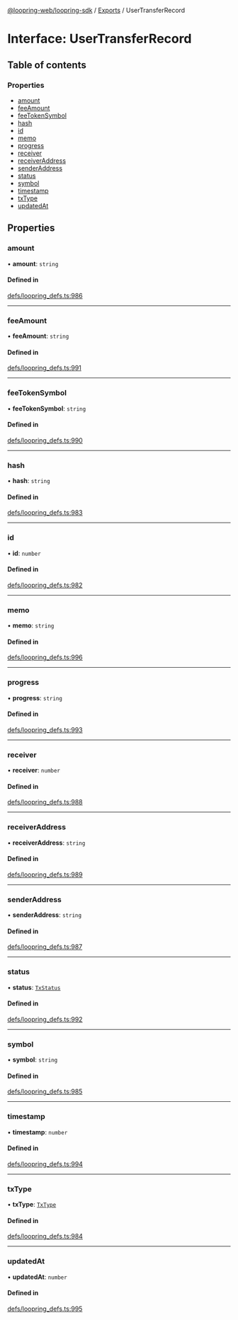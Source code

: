 [@loopring-web/loopring-sdk](../README.md) / [Exports](../modules.md) / UserTransferRecord

# Interface: UserTransferRecord

## Table of contents

### Properties

- [amount](UserTransferRecord.md#amount)
- [feeAmount](UserTransferRecord.md#feeamount)
- [feeTokenSymbol](UserTransferRecord.md#feetokensymbol)
- [hash](UserTransferRecord.md#hash)
- [id](UserTransferRecord.md#id)
- [memo](UserTransferRecord.md#memo)
- [progress](UserTransferRecord.md#progress)
- [receiver](UserTransferRecord.md#receiver)
- [receiverAddress](UserTransferRecord.md#receiveraddress)
- [senderAddress](UserTransferRecord.md#senderaddress)
- [status](UserTransferRecord.md#status)
- [symbol](UserTransferRecord.md#symbol)
- [timestamp](UserTransferRecord.md#timestamp)
- [txType](UserTransferRecord.md#txtype)
- [updatedAt](UserTransferRecord.md#updatedat)

## Properties

### amount

• **amount**: `string`

#### Defined in

[defs/loopring_defs.ts:986](https://github.com/Loopring/loopring_sdk/blob/d5fca11/src/defs/loopring_defs.ts#L986)

___

### feeAmount

• **feeAmount**: `string`

#### Defined in

[defs/loopring_defs.ts:991](https://github.com/Loopring/loopring_sdk/blob/d5fca11/src/defs/loopring_defs.ts#L991)

___

### feeTokenSymbol

• **feeTokenSymbol**: `string`

#### Defined in

[defs/loopring_defs.ts:990](https://github.com/Loopring/loopring_sdk/blob/d5fca11/src/defs/loopring_defs.ts#L990)

___

### hash

• **hash**: `string`

#### Defined in

[defs/loopring_defs.ts:983](https://github.com/Loopring/loopring_sdk/blob/d5fca11/src/defs/loopring_defs.ts#L983)

___

### id

• **id**: `number`

#### Defined in

[defs/loopring_defs.ts:982](https://github.com/Loopring/loopring_sdk/blob/d5fca11/src/defs/loopring_defs.ts#L982)

___

### memo

• **memo**: `string`

#### Defined in

[defs/loopring_defs.ts:996](https://github.com/Loopring/loopring_sdk/blob/d5fca11/src/defs/loopring_defs.ts#L996)

___

### progress

• **progress**: `string`

#### Defined in

[defs/loopring_defs.ts:993](https://github.com/Loopring/loopring_sdk/blob/d5fca11/src/defs/loopring_defs.ts#L993)

___

### receiver

• **receiver**: `number`

#### Defined in

[defs/loopring_defs.ts:988](https://github.com/Loopring/loopring_sdk/blob/d5fca11/src/defs/loopring_defs.ts#L988)

___

### receiverAddress

• **receiverAddress**: `string`

#### Defined in

[defs/loopring_defs.ts:989](https://github.com/Loopring/loopring_sdk/blob/d5fca11/src/defs/loopring_defs.ts#L989)

___

### senderAddress

• **senderAddress**: `string`

#### Defined in

[defs/loopring_defs.ts:987](https://github.com/Loopring/loopring_sdk/blob/d5fca11/src/defs/loopring_defs.ts#L987)

___

### status

• **status**: [`TxStatus`](../enums/TxStatus.md)

#### Defined in

[defs/loopring_defs.ts:992](https://github.com/Loopring/loopring_sdk/blob/d5fca11/src/defs/loopring_defs.ts#L992)

___

### symbol

• **symbol**: `string`

#### Defined in

[defs/loopring_defs.ts:985](https://github.com/Loopring/loopring_sdk/blob/d5fca11/src/defs/loopring_defs.ts#L985)

___

### timestamp

• **timestamp**: `number`

#### Defined in

[defs/loopring_defs.ts:994](https://github.com/Loopring/loopring_sdk/blob/d5fca11/src/defs/loopring_defs.ts#L994)

___

### txType

• **txType**: [`TxType`](../enums/TxType.md)

#### Defined in

[defs/loopring_defs.ts:984](https://github.com/Loopring/loopring_sdk/blob/d5fca11/src/defs/loopring_defs.ts#L984)

___

### updatedAt

• **updatedAt**: `number`

#### Defined in

[defs/loopring_defs.ts:995](https://github.com/Loopring/loopring_sdk/blob/d5fca11/src/defs/loopring_defs.ts#L995)

